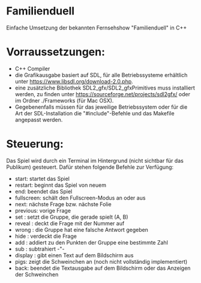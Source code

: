 # Familienduell
Einfache Umsetzung der bekannten Fernsehshow "Familienduell" in C++

# Vorraussetzungen:
- C++ Compiler
- die Grafikausgabe basiert auf SDL, für alle Betriebssysteme erhältlich unter https://www.libsdl.org/download-2.0.php.
- eine zusätzliche Bibliothek SDL2_gfx/SDL2_gfxPrimitives muss installiert werden, zu finden unter https://sourceforge.net/projects/sdl2gfx/ oder im Ordner ./Frameworks (für Mac OSX).
- Gegebenenfalls müssen für das jeweilige Betriebssystem oder für die Art der SDL-Installation die "#include"-Befehle und das Makefile angepasst werden.

# Steuerung:
Das Spiel wird durch ein Terminal im Hintergrund (nicht sichtbar für das Publikum) gesteuert. Dafür stehen folgende Befehle zur Verfügung:
- start: startet das Spiel
- restart: beginnt das Spiel von neuem
- end: beendet das Spiel
- fullscreen: schält den Fullscreen-Modus an oder aus
- next: nächste Frage bzw. nächste Folie
- previous: vorige Frage
- set <Group>: setzt die Gruppe, die gerade spielt (A, B)
- reveal <Number>: deckt die Frage mit der Nummer <Number> auf
- wrong <Group>: die Gruppe hat eine falsche Antwort gegeben
- hide <Number>: verdeckt die Frage
- add <Group> <Number>: addiert zu den Punkten der Gruppe eine bestimmte Zahl
- sub <Group> <Number>: subtrahiert -"-
- display <Text>: gibt einen Text auf dem Bildschirm aus
- pigs: zeigt die Schweinchen an (noch nicht vollständig implementiert)
- back: beendet die Textausgabe auf dem Bildschirm oder das Anzeigen der Schweinchen